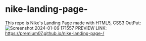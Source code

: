 # nike-landing-page-
This repo is Nike's Landing Page made with HTML5, CSS3
OutPut: ![Screenshot 2024-01-06 171557](https://github.com/Premium07/nike-landing-page-/assets/88884106/f42faf2d-c1a7-456c-ad14-475ce19c9bcc)
PREVIEW LINK:
https://premium07.github.io/nike-landing-page-/
